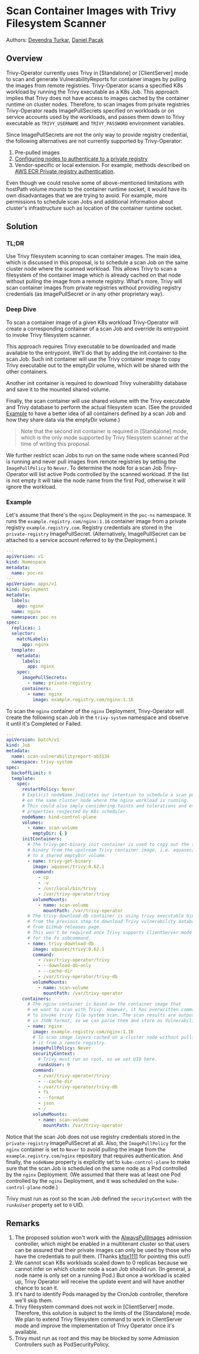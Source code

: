 # Scan Container Images with Trivy Filesystem Scanner

Authors: [Devendra Turkar], [Daniel Pacak]

## Overview

Trivy-Operator currently uses Trivy in [Standalone] or [ClientServer] mode to scan and generate VulnerabilityReports for
container images by pulling the images from remote registries. Trivy-Operator scans a specified K8s workload by running the
Trivy executable as a K8s Job. This approach implies that Trivy does not have access to images cached by the container
runtime on cluster nodes. Therefore, to scan images from private registries Trivy-Operator reads ImagePullSecrets specified
on workloads or on service accounts used by the workloads, and passes them down to Trivy executable as `TRIVY_USERNAME`
and `TRIVY_PASSWORD` environment variables.

Since ImagePullSecrets are not the only way to provide registry credential, the following alternatives are not
currently supported by Trivy-Operator:

1. Pre-pulled images
2. [Configuring nodes to authenticate to a private registry]
3. Vendor-specific or local extension. For example, methods described on [AWS ECR Private registry authentication].

Even though we could resolve some of above-mentioned limitations with hostPath volume mounts to the container runtime
socket, it would have its own disadvantages that we are trying to avoid. For example, more permissions to schedule scan
Jobs and additional information about cluster's infrastructure such as location of the container runtime socket.

## Solution

### TL;DR

Use Trivy filesystem scanning to scan container images. The main idea, which is discussed in this proposal, is to
schedule a scan Job on the same cluster node where the scanned workload. This allows Trivy to scan a filesystem of
the container image which is already cached on that node without pulling the image from a remote registry. What's more,
Trivy will scan container images from private registries without providing registry credentials (as ImagePullSecret or
in any other proprietary way).

### Deep Dive

To scan a container image of a given K8s workload Trivy-Operator will create a corresponding container of a scan Job and
override its entrypoint to invoke Trivy filesystem scanner.

This approach requires Trivy executable to be downloaded and made available to the entrypoint. We'll do that by adding
the init container to the scan Job. Such init container will use the Trivy container image to copy Trivy executable out
to the emptyDir volume, which will be shared with the other containers.

Another init container is required to download Trivy vulnerability database and save it to the mounted shared volume.

Finally, the scan container will use shared volume with the Trivy executable and Trivy database to perform the actual
filesystem scan. (See the provided [Example](#example) to have a better idea of all containers defined by a scan Job and
how they share data via the emptyDir volume.)

> Note that the second init container is required in [Standalone] mode, which is the only mode supported by Trivy
> filesystem scanner at the time of writing this proposal.

We further restrict scan Jobs to run on the same node where scanned Pod is running and never pull images from remote
registries by setting the `ImagePullPolicy` to `Never`. To determine the node for a scan Job Trivy-Operator will list active
Pods controlled by the scanned workload. If the list is not empty it will take the node name from the first Pod,
otherwise it will ignore the workload.

### Example

Let's assume that there's the `nginx` Deployment in the `poc-ns` namespace. It runs the `example.registry.com/nginx:1.16`
container image from a private registry `example.registry.com`. Registry credentials are stored in the `private-registry`
ImagePullSecret. (Alternatively, ImagePullSecret can be attached to a service account referred to by the Deployment.)

```yaml
---
apiVersion: v1
kind: Namespace
metadata:
  name: poc-ns
---
apiVersion: apps/v1
kind: Deployment
metadata:
  labels:
    app: nginx
  name: nginx
  namespace: poc-ns
spec:
  replicas: 1
  selector:
    matchLabels:
      app: nginx
  template:
    metadata:
      labels:
        app: nginx
    spec:
      imagePullSecrets:
        - name: private-registry
      containers:
        - name: nginx
          image: example.registry.com/nginx:1.16
```

To scan the `nginx` container of the `nginx` Deployment, Trivy-Operator will create the following scan Job in the
`trivy-system` namespace and observe it until it's Completed or Failed.

```yaml
---
apiVersion: batch/v1
kind: Job
metadata:
  name: scan-vulnerabilityreport-ab3134
  namespace: trivy-system
spec:
  backoffLimit: 0
  template:
    spec:
      restartPolicy: Never
      # Explicit nodeName indicates our intention to schedule a scan pod
      # on the same cluster node where the nginx workload is running.
      # This could also imply considering taints and tolerations and other
      # properties respected by K8s scheduler.
      nodeName: kind-control-plane
      volumes:
        - name: scan-volume
          emptyDir: { }
      initContainers:
        # The trivy-get-binary init container is used to copy out the trivy executable
        # binary from the upstream Trivy container image, i.e. aquasec/trivy:0.62.1,
        # to a shared emptyDir volume.
        - name: trivy-get-binary
          image: aquasec/trivy:0.62.1
          command:
            - cp
            - -v
            - /usr/local/bin/trivy
            - /var/trivy-operator/trivy
          volumeMounts:
            - name: scan-volume
              mountPath: /var/trivy-operator
        # The trivy-download-db container is using trivy executable binary
        # from the previous step to download Trivy vulnerability database
        # from GitHub releases page.
        # This won't be required once Trivy supports ClientServer mode
        # for the fs subcommand.
        - name: trivy-download-db
          image: aquasec/trivy:0.62.1
          command:
            - /var/trivy-operator/trivy
            - --download-db-only
            - --cache-dir
            - /var/trivy-operator/trivy-db
          volumeMounts:
            - name: scan-volume
              mountPath: /var/trivy-operator
      containers:
        # The nginx container is based on the container image that
        # we want to scan with Trivy. However, it has overwritten command (entrypoint)
        # to invoke trivy file system scan. The scan results are output to stdout
        # in JSON format, so we can parse them and store as VulnerabilityReport.
        - name: nginx
          image: example.registry.com/nginx:1.16
          # To scan image layers cached on a cluster node without pulling
          # it from a remote registry.
          imagePullPolicy: Never
          securityContext:
            # Trivy must run as root, so we set UID here.
            runAsUser: 0
          command:
            - /var/trivy-operator/trivy
            - --cache-dir
            - /var/trivy-operator/trivy-db
            - fs
            - --format
            - json
            - /
          volumeMounts:
            - name: scan-volume
              mountPath: /var/trivy-operator
```

Notice that the scan Job does not use registry credentials stored in the `private-registry` ImagePullSecret at all.
Also, the `ImagePullPolicy` for the `nginx` container is set to `Never` to avoid pulling the image from the
`example.registry.com/nginx` repository that requires authentication. And finally, the `nodeName` property is explicitly
set to `kube-control-plane` to make sure that the scan Job is scheduled on the same node as a Pod controlled by the
`nginx` Deployment. (We assumed that there was at least one Pod controlled by the `nginx` Deployment, and it was scheduled
on the `kube-control-plane` node.)

Trivy must run as root so the scan Job defined the `securityContext` with the `runAsUser` property set to `0` UID.

## Remarks

1. The proposed solution won't work with the [AlwaysPullImages] admission controller, which might be enabled in
   a multitenant cluster so that users can be assured that their private images can only be used by those who
   have the credentials to pull them. (Thanks [kfox1111] for pointing this out!)
2. We cannot scan K8s workloads scaled down to 0 replicas because we cannot infer on which cluster node a scan Job should
   run. (In general, a node name is only set on a running Pod.) But once a workload is scaled up, Trivy Operator
   will receive the update event and will have another chance to scan it.
3. It's hard to identify Pods managed by the CronJob controller, therefore we'll skip them.
4. Trivy filesystem command does not work in [ClientServer] mode. Therefore, this solution is subject to the limits of
   the [Standalone] mode. We plan to extend Trivy filesystem command to work in ClientServer mode and improve the
   implementation of Trivy Operator once it's available.
5. Trivy must run as root and this may be blocked by some Admission Controllers such as PodSecurityPolicy.

[Devendra Turkar]: https://github.com/deven0t
[Daniel Pacak]: https://github.com/danielpacak
[Configuring nodes to authenticate to a private registry]: https://kubernetes.io/docs/concepts/containers/images/#configuring-nodes-to-authenticate-to-a-private-registry
[AWS ECR Private registry authentication]: https://docs.aws.amazon.com/AmazonECR/latest/userguide/registry_auth.html
[AlwaysPullImages]: https://kubernetes.io/docs/reference/access-authn-authz/admission-controllers/#alwayspullimages
[kfox1111]: https://github.com/kfox1111
